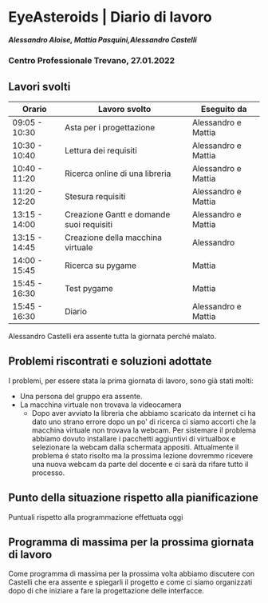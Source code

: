 # EyeAsteroids | Diario di lavoro
##### Alessandro Aloise, Mattia Pasquini,Alessandro Castelli
### Centro Professionale Trevano, 27.01.2022

## Lavori svolti


|Orario        |Lavoro svolto                                     |Eseguito da        |
|--------------|------------------------------------------------- |-------------------|
|09:05 - 10:30 | Asta per i progettazione										      |Alessandro e Mattia|
|10:30 - 10:40 | Lettura dei requisiti											      |Alessandro e Mattia|
|10:40 - 11:20 | Ricerca online di una libreria							      |Alessandro e Mattia|
|11:20 - 12:20 | Stesura requisiti	    										      |Alessandro e Mattia|   
|13:15 - 14:00 | Creazione Gantt e domande suoi requisiti         |Alessandro e Mattia|  
|13:15 - 14:45 | Creazione della macchina virtuale                |Alessandro         |  
|14:00 - 15:45 | Ricerca su pygame                                |Mattia             |  
|15:45 - 16:30 | Test pygame                                      |Mattia             |
|15:45 - 16:30 | Diario			                                      |Alessandro e Mattia|

Alessandro Castelli era assente tutta la giornata perché malato.


##  Problemi riscontrati e soluzioni adottate
I problemi, per essere stata la prima giornata di lavoro, sono già stati molti:

* Una persona del gruppo era assente.
*  La macchina virtuale non trovava la videocamera
	* Dopo aver avviato la libreria che abbiamo scaricato da internet ci ha dato uno strano errore dopo un po' di ricerca ci siamo accorti che la macchina virtuale non trovava la webcam. Per sistemare il problema abbiamo dovuto installare i pacchetti aggiuntivi di virtualbox e selezionare la webcam dalla schermata appositi. Attualmente il problema é stato risolto ma la prossima lezione dovremmo ricevere una nuova webcam da parte del docente e ci sarà da rifare tutto il processo.

##  Punto della situazione rispetto alla pianificazione
Puntuali rispetto alla programmazione effettuata oggi

## Programma di massima per la prossima giornata di lavoro
Come programma di massima per la prossima volta abbiamo discutere con Castelli che era assente e spiegarli il progetto e come ci siamo organizzati dopo di che iniziare a fare la progettazione delle interfacce.
